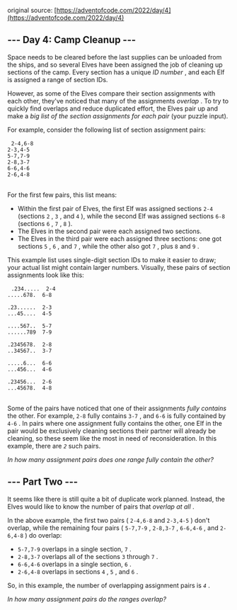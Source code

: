original source: [https://adventofcode.com/2022/day/4](https://adventofcode.com/2022/day/4)
## --- Day 4: Camp Cleanup ---
 Space needs to be cleared before the last supplies can be unloaded from the ships, and so several Elves have been assigned the job of cleaning up sections of the camp. Every section has a unique  <em>ID number</em> , and each Elf is assigned a range of section IDs.
 
 However, as some of the Elves compare their section assignments with each other, they've noticed that many of the assignments  <em>overlap</em> . To try to quickly find overlaps and reduce duplicated effort, the Elves pair up and make a  <em>big list of the section assignments for each pair</em>  (your puzzle input).
 
 For example, consider the following list of section assignment pairs:
 
 <pre>
 <code>2-4,6-8
2-3,4-5
5-7,7-9
2-8,3-7
6-6,4-6
2-6,4-8
</code> 
</pre>
 
 For the first few pairs, this list means:
 
 
  - Within the first pair of Elves, the first Elf was assigned sections  <code>2-4</code>  (sections  <code>2</code> ,  <code>3</code> , and  <code>4</code> ), while the second Elf was assigned sections  <code>6-8</code>  (sections  <code>6</code> ,  <code>7</code> ,  <code>8</code> ). 
  - The Elves in the second pair were each assigned two sections. 
  - The Elves in the third pair were each assigned three sections: one got sections  <code>5</code> ,  <code>6</code> , and  <code>7</code> , while the other also got  <code>7</code> , plus  <code>8</code>  and  <code>9</code> . 
 
 This example list uses single-digit section IDs to make it easier to draw; your actual list might contain larger numbers. Visually, these pairs of section assignments look like this:
 
 <pre>
 <code>.234.....  2-4
.....678.  6-8

.23......  2-3
...45....  4-5

....567..  5-7
......789  7-9

.2345678.  2-8
..34567..  3-7

.....6...  6-6
...456...  4-6

.23456...  2-6
...45678.  4-8
</code> 
</pre>
 
 Some of the pairs have noticed that one of their assignments  <em>fully contains</em>  the other. For example,  <code>2-8</code>  fully contains  <code>3-7</code> , and  <code>6-6</code>  is fully contained by  <code>4-6</code> . In pairs where one assignment fully contains the other, one Elf in the pair would be exclusively cleaning sections their partner will already be cleaning, so these seem like the most in need of reconsideration. In this example, there are  <code><em>2</em></code>  such pairs.
 
 <em>In how many assignment pairs does one range fully contain the other?</em>
 

## --- Part Two ---
 It seems like there is still quite a bit of duplicate work planned. Instead, the Elves would  like  to know the number of pairs that  <em>overlap at all</em> .
 
 In the above example, the first two pairs ( <code>2-4,6-8</code>  and  <code>2-3,4-5</code> ) don't overlap, while the remaining four pairs ( <code>5-7,7-9</code> ,  <code>2-8,3-7</code> ,  <code>6-6,4-6</code> , and  <code>2-6,4-8</code> ) do overlap:
 
 
  - <code>5-7,7-9</code>  overlaps in a single section,  <code>7</code> . 
  - <code>2-8,3-7</code>  overlaps all of the sections  <code>3</code>  through  <code>7</code> . 
  - <code>6-6,4-6</code>  overlaps in a single section,  <code>6</code> . 
  - <code>2-6,4-8</code>  overlaps in sections  <code>4</code> ,  <code>5</code> , and  <code>6</code> . 
 
 So, in this example, the number of overlapping assignment pairs is  <code><em>4</em></code> .
 
 <em>In how many assignment pairs do the ranges overlap?</em>
 

